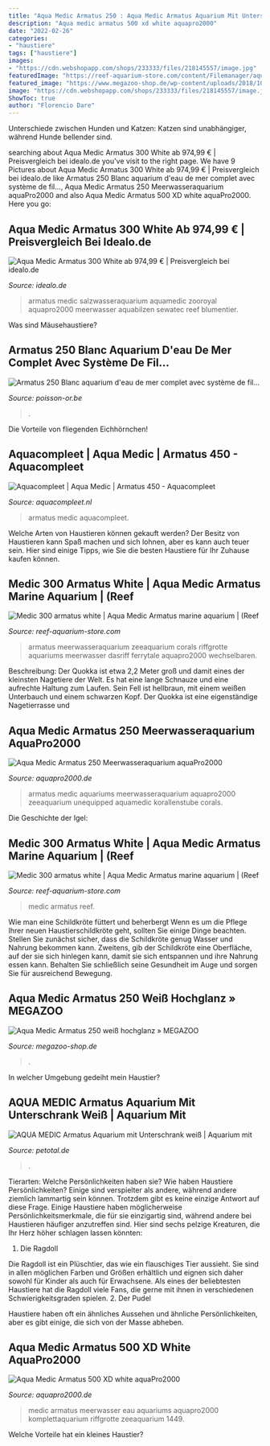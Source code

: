 ```yaml
---
title: "Aqua Medic Armatus 250 : Aqua Medic Armatus Aquarium Mit Unterschrank Weiß"
description: "Aqua medic armatus 500 xd white aquapro2000"
date: "2022-02-26"
categories:
- "haustiere"
tags: ["haustiere"]
images:
- "https://cdn.webshopapp.com/shops/233333/files/218145557/image.jpg"
featuredImage: "https://reef-aquarium-store.com/content/Filemanager/aqua-medic-armatus-300-white-6.jpg_November-2-2018-114pm.jpg"
featured_image: "https://www.megazoo-shop.de/wp-content/uploads/2018/10/Armatus-3-1024x1024.png"
image: "https://cdn.webshopapp.com/shops/233333/files/218145557/image.jpg"
ShowToc: true
author: "Florencio Dare"
---
```



Unterschiede zwischen Hunden und Katzen: Katzen sind unabhängiger, während Hunde bellender sind.

	

		
searching about Aqua Medic Armatus 300 White ab 974,99 € | Preisvergleich bei idealo.de you've visit to the right page. We have 9 Pictures about Aqua Medic Armatus 300 White ab 974,99 € | Preisvergleich bei idealo.de like Armatus 250 Blanc aquarium d&#039;eau de mer complet avec système de fil..., Aqua Medic Armatus 250 Meerwasseraquarium aquaPro2000 and also Aqua Medic Armatus 500 XD white aquaPro2000. Here you go:
		
    
## Aqua Medic Armatus 300 White Ab 974,99 € | Preisvergleich Bei Idealo.de

<img loading=lazy src="https://cdn.idealo.com/folder/Product/200157/2/200157254/s1_produktbild_gross/aqua-medic-armatus-300-white.jpg" onerror="this.onerror=null;this.src='https://tse3.mm.bing.net/th?id=OIP.y_JC1xmSv4m0WwZrziaYGQAAAA&amp;pid=15.1';" alt="Aqua Medic Armatus 300 White ab 974,99 € | Preisvergleich bei idealo.de">

_Source: idealo.de_

>armatus medic salzwasseraquarium aquamedic zooroyal aquapro2000 meerwasser aquabilzen sewatec reef blumentier. 

	

Was sind Mäusehaustiere?

    
## Armatus 250 Blanc Aquarium D&#039;eau De Mer Complet Avec Système De Fil...

<img loading=lazy src="https://www.poisson-or.be/24839-thickbox_default/armatus-250-blanc-aquarium-d-eau-de-mer-complet-avec-système-de-filtration-8299-en-bon-d-achats-corauxpoissons.jpg" onerror="this.onerror=null;this.src='https://tse2.mm.bing.net/th?id=OIP.ULuQbyWLgdRoDx9WE72MfAHaHa&amp;pid=15.1';" alt="Armatus 250 Blanc aquarium d&#039;eau de mer complet avec système de fil...">

_Source: poisson-or.be_

>. 

	

Die Vorteile von fliegenden Eichhörnchen!

    
## Aquacompleet | Aqua Medic | Armatus 450 - Aquacompleet

<img loading=lazy src="https://cdn.webshopapp.com/shops/233333/files/218145557/image.jpg" onerror="this.onerror=null;this.src='https://tse1.mm.bing.net/th?id=OIP.ZVJEfkbOObQXMP3XIptpmgHaCh&amp;pid=15.1';" alt="Aquacompleet | Aqua Medic | Armatus 450 - Aquacompleet">

_Source: aquacompleet.nl_

>armatus medic aquacompleet. 

	

Welche Arten von Haustieren können gekauft werden?
Der Besitz von Haustieren kann Spaß machen und sich lohnen, aber es kann auch teuer sein. Hier sind einige Tipps, wie Sie die besten Haustiere für Ihr Zuhause kaufen können.

    
## Medic 300 Armatus White | Aqua Medic Armatus Marine Aquarium | (Reef

<img loading=lazy src="https://reef-aquarium-store.com/content/Filemanager/aqua-medic-armatus-300-white-4.jpg_November-2-2018-114pm.jpg" onerror="this.onerror=null;this.src='https://tse3.mm.bing.net/th?id=OIP.b-1O6CHXBhRJbKr9DEf07gHaHa&amp;pid=15.1';" alt="Medic 300 armatus white | Aqua Medic Armatus marine aquarium | (Reef">

_Source: reef-aquarium-store.com_

>armatus meerwasseraquarium zeeaquarium corals riffgrotte aquariums meerwasser dasriff ferrytale aquapro2000 wechselbaren. 

	

Beschreibung: Der Quokka ist etwa 2,2 Meter groß und damit eines der kleinsten Nagetiere der Welt. Es hat eine lange Schnauze und eine aufrechte Haltung zum Laufen. Sein Fell ist hellbraun, mit einem weißen Unterbauch und einem schwarzen Kopf. Der Quokka ist eine eigenständige Nagetierrasse und

    
## Aqua Medic Armatus 250 Meerwasseraquarium AquaPro2000

<img loading=lazy src="https://www.aquapro2000.de/media/catalog/product/cache/1/image/1024x/c657acbaa43513bfcb392d597dba2b11/a/r/armatus_series_15253498961_448x448.png" onerror="this.onerror=null;this.src='https://tse3.mm.bing.net/th?id=OIP.95Ev_HckUI0U_NlO2p5_BgAAAA&amp;pid=15.1';" alt="Aqua Medic Armatus 250 Meerwasseraquarium aquaPro2000">

_Source: aquapro2000.de_

>armatus medic aquariums meerwasseraquarium aquapro2000 zeeaquarium unequipped aquamedic korallenstube corals. 

	

Die Geschichte der Igel:

    
## Medic 300 Armatus White | Aqua Medic Armatus Marine Aquarium | (Reef

<img loading=lazy src="https://reef-aquarium-store.com/content/Filemanager/aqua-medic-armatus-300-white-6.jpg_November-2-2018-114pm.jpg" onerror="this.onerror=null;this.src='https://tse4.mm.bing.net/th?id=OIP.kz9OmMTnOi6L4WPx3YFezgHaHa&amp;pid=15.1';" alt="Medic 300 armatus white | Aqua Medic Armatus marine aquarium | (Reef">

_Source: reef-aquarium-store.com_

>medic armatus reef. 

	

Wie man eine Schildkröte füttert und beherbergt
Wenn es um die Pflege Ihrer neuen Haustierschildkröte geht, sollten Sie einige Dinge beachten. Stellen Sie zunächst sicher, dass die Schildkröte genug Wasser und Nahrung bekommen kann. Zweitens, gib der Schildkröte eine Oberfläche, auf der sie sich hinlegen kann, damit sie sich entspannen und ihre Nahrung essen kann. Behalten Sie schließlich seine Gesundheit im Auge und sorgen Sie für ausreichend Bewegung.

    
## Aqua Medic Armatus 250 Weiß Hochglanz » MEGAZOO

<img loading=lazy src="https://www.megazoo-shop.de/wp-content/uploads/2018/10/Armatus-3-1024x1024.png" onerror="this.onerror=null;this.src='https://tse1.mm.bing.net/th?id=OIP.R-4i4QmPNW25AQKpopDsowHaHa&amp;pid=15.1';" alt="Aqua Medic Armatus 250 weiß hochglanz » MEGAZOO">

_Source: megazoo-shop.de_

>. 

	

In welcher Umgebung gedeiht mein Haustier?

    
## AQUA MEDIC Armatus Aquarium Mit Unterschrank Weiß | Aquarium Mit

<img loading=lazy src="https://www.petcdn.de/media/image/94/73/78/aqua-medic-armatus-aquarium-mit-unterschrank-weib-4025901139808_600x600@2x.jpg" onerror="this.onerror=null;this.src='https://tse4.mm.bing.net/th?id=OIP.Am18vCZr6MEbEuqPu2i5OAHaME&amp;pid=15.1';" alt="AQUA MEDIC Armatus Aquarium mit Unterschrank weiß | Aquarium mit">

_Source: petotal.de_

>. 

	

Tierarten: Welche Persönlichkeiten haben sie?
Wie haben Haustiere Persönlichkeiten? Einige sind verspielter als andere, während andere ziemlich lammartig sein können. Trotzdem gibt es keine einzige Antwort auf diese Frage. Einige Haustiere haben möglicherweise Persönlichkeitsmerkmale, die für sie einzigartig sind, während andere bei Haustieren häufiger anzutreffen sind. Hier sind sechs pelzige Kreaturen, die Ihr Herz höher schlagen lassen könnten:

1. Die Ragdoll

Die Ragdoll ist ein Plüschtier, das wie ein flauschiges Tier aussieht. Sie sind in allen möglichen Farben und Größen erhältlich und eignen sich daher sowohl für Kinder als auch für Erwachsene. Als eines der beliebtesten Haustiere hat die Ragdoll viele Fans, die gerne mit ihnen in verschiedenen Schwierigkeitsgraden spielen.
2. Der Pudel

Haustiere haben oft ein ähnliches Aussehen und ähnliche Persönlichkeiten, aber es gibt einige, die sich von der Masse abheben.

    
## Aqua Medic Armatus 500 XD White AquaPro2000

<img loading=lazy src="https://www.aquapro2000.de/media/catalog/product/cache/5/image/1c6643041eecd79b11d8bbe3fbef5504/a/r/armatus_500_xd.jpg" onerror="this.onerror=null;this.src='https://tse4.mm.bing.net/th?id=OIP.opqxv-5iCCvA4eoxqvoJJwHaHa&amp;pid=15.1';" alt="Aqua Medic Armatus 500 XD white aquaPro2000">

_Source: aquapro2000.de_

>medic armatus meerwasser eau aquariums aquapro2000 komplettaquarium riffgrotte zeeaquarium 1449. 

	

Welche Vorteile hat ein kleines Haustier?

